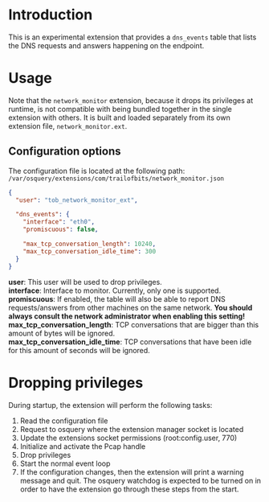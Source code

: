 # Introduction
This is an experimental extension that provides a `dns_events` table that lists the DNS requests and answers happening on the endpoint.

# Usage

Note that the `network_monitor` extension, because it drops its privileges at runtime, is not compatible with being bundled together in the single extension with others. It is built and loaded separately from its own extension file, `network_monitor.ext`.

## Configuration options
The configuration file is located at the following path: `/var/osquery/extensions/com/trailofbits/network_monitor.json`

``` json
{
  "user": "tob_network_monitor_ext",

  "dns_events": {
    "interface": "eth0",
    "promiscuous": false,

    "max_tcp_conversation_length": 10240,
    "max_tcp_conversation_idle_time": 300
  }
}
```

**user**: This user will be used to drop privileges.  
**interface**: Interface to monitor. Currently, only one is supported.  
**promiscuous**: If enabled, the table will also be able to report DNS requests/answers from other machines on the same network. **You should always consult the network administrator when enabling this setting!**  
**max_tcp_conversation_length**: TCP conversations that are bigger than this amount of bytes will be ignored.  
**max_tcp_conversation_idle_time**: TCP conversations that have been idle for this amount of seconds will be ignored.  

# Dropping privileges

During startup, the extension will perform the following tasks:

1. Read the configuration file
2. Request to osquery where the extension manager socket is located
3. Update the extensions socket permissions (root:config.user, 770)
4. Initialize and activate the Pcap handle
5. Drop privileges
6. Start the normal event loop
7. If the configuration changes, then the extension will print a warning message and quit. The osquery watchdog is expected to be turned on in order to have the extension go through these steps from the start.
